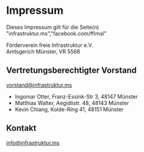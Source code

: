 # Impressum
Dieses Impressum gilt für die Seite(n) "infrastruktur.ms","facebook.com/ffimsl"

Förderverein freie Infrastruktur e.V.  
Amtsgerich Münster, VR 5566

## Vertretungsberechtigter Vorstand
vorstand@infrastruktur.ms  
 * Ingomar Otter, Franz-Essink-Str 3, 48147 Münster
 * Matthias Walter, Aegidiistr. 48, 48143 Münster
 * Kevin Chiang, Kolde-Ring 41, 48151 Münster




## Kontakt
info@infrastruktur.ms

